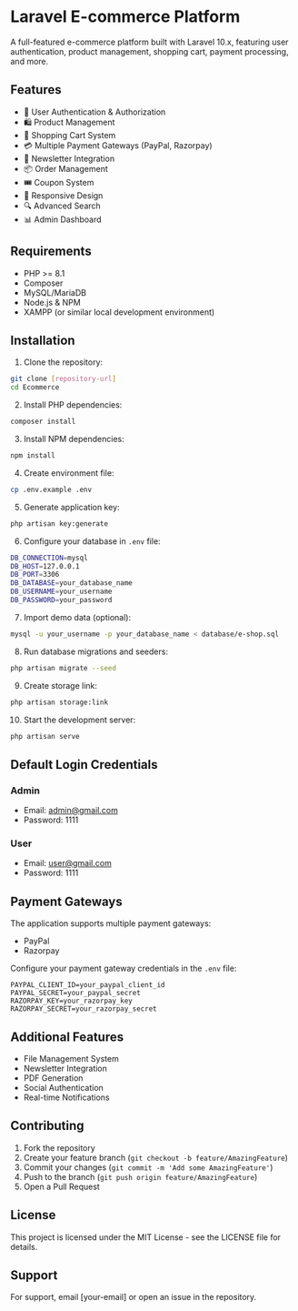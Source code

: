 # Laravel E-commerce Platform

A full-featured e-commerce platform built with Laravel 10.x, featuring user authentication, product management, shopping cart, payment processing, and more.

## Features

- 🔐 User Authentication & Authorization
- 🛍️ Product Management
- 🛒 Shopping Cart System
- 💳 Multiple Payment Gateways (PayPal, Razorpay)
- 📧 Newsletter Integration
- 📦 Order Management
- 🎟️ Coupon System
- 📱 Responsive Design
- 🔍 Advanced Search
- 📊 Admin Dashboard

## Requirements

- PHP >= 8.1
- Composer
- MySQL/MariaDB
- Node.js & NPM
- XAMPP (or similar local development environment)

## Installation

1. Clone the repository:
```bash
git clone [repository-url]
cd Ecommerce
```

2. Install PHP dependencies:
```bash
composer install
```

3. Install NPM dependencies:
```bash
npm install
```

4. Create environment file:
```bash
cp .env.example .env
```

5. Generate application key:
```bash
php artisan key:generate
```

6. Configure your database in `.env` file:
```bash
DB_CONNECTION=mysql
DB_HOST=127.0.0.1
DB_PORT=3306
DB_DATABASE=your_database_name
DB_USERNAME=your_username
DB_PASSWORD=your_password
```

7. Import demo data (optional):
```bash
mysql -u your_username -p your_database_name < database/e-shop.sql
```

8. Run database migrations and seeders:
```bash
php artisan migrate --seed
```

9. Create storage link:
```bash
php artisan storage:link
```

10. Start the development server:
```bash
php artisan serve
```

## Default Login Credentials

### Admin
- Email: admin@gmail.com
- Password: 1111

### User
- Email: user@gmail.com
- Password: 1111

## Payment Gateways

The application supports multiple payment gateways:
- PayPal
- Razorpay

Configure your payment gateway credentials in the `.env` file:

```
PAYPAL_CLIENT_ID=your_paypal_client_id
PAYPAL_SECRET=your_paypal_secret
RAZORPAY_KEY=your_razorpay_key
RAZORPAY_SECRET=your_razorpay_secret
```

## Additional Features

- File Management System
- Newsletter Integration
- PDF Generation
- Social Authentication
- Real-time Notifications

## Contributing

1. Fork the repository
2. Create your feature branch (`git checkout -b feature/AmazingFeature`)
3. Commit your changes (`git commit -m 'Add some AmazingFeature'`)
4. Push to the branch (`git push origin feature/AmazingFeature`)
5. Open a Pull Request

## License

This project is licensed under the MIT License - see the LICENSE file for details.

## Support

For support, email [your-email] or open an issue in the repository. 